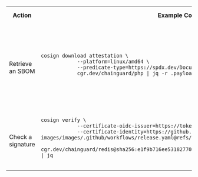 <table>
    <!-- Header -->
    <tr>
        <th>Action</th>
        <th>Example Command</th>
        <th>Tags</th>
        <th>Notes</th>
        <th>Use Cases</th>
    </tr>
    <!-- Start entry in the cheatsheet -->
    <tr>
        <td> <!-- Description -->
        Retrieve an SBOM
        </td>
        <td> <!-- Copy paste command -->
            <pre><code class="language-bash">cosign download attestation \
            --platform=linux/amd64 \
            --predicate-type=https://spdx.dev/Document \
            cgr.dev/chainguard/php | jq -r .payload | base64 -d | jq .predicate
            </code></pre>
        </td>
        <td> <!-- Tags -->
            <ul>
                <li>platform: Architecture</li>
                <li>predicate: Document to download, ex. SBOM, SLSA 1.0 provenance etc.</li>
            </ul>
        </td>
    </tr>
    <!-- End entry in the cheatsheet -->
        <!-- Start entry in the cheatsheet -->
    <tr>
        <td> <!-- Description -->
        Check a signature
        </td>
        <td> <!-- Copy paste command -->
            <pre><code class="language-bash">cosign verify \
            --certificate-oidc-issuer=https://token.actions.githubusercontent.com \
            --certificate-identity=https://github.com/chainguard-images/images/.github/workflows/release.yaml@refs/heads/main \
            cgr.dev/chainguard/redis@sha256:e1f9b716ee5318277060cb6951775aee2bed6733eb93f4a5231945b5f6772727 | jq
            </code></pre>
        </td>
        <td> <!-- Tags -->
            <ul>
                <li></li>
            </ul>
        </td>
    </tr>
    <!-- End entry in the cheatsheet -->
</table>
